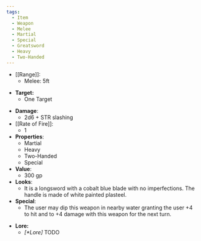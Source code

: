 ```yaml
---
tags:
  - Item
  - Weapon
  - Melee
  - Martial
  - Special
  - Greatsword
  - Heavy
  - Two-Handed
---
```

* [[Range]]:
	* Melee: 5ft
- **Target:**
	- One Target
* **Damage**:
	* 2d6 + STR slashing
* [[Rate of Fire]]:
	* 1
* **Properties**:
	* Martial
	* Heavy
	* Two-Handed
	* Special
* **Value**:
	* 300 gp
* **Looks**:
	* It is a longsword with a cobalt blue blade with no imperfections. The handle is made of white painted plasteel.
* **Special**:
	* The user may dip this weapon in nearby water granting the user +4 to hit and to +4 damage with this weapon for the next turn.
- **Lore:**
	- *\[\*Lore]* TODO
